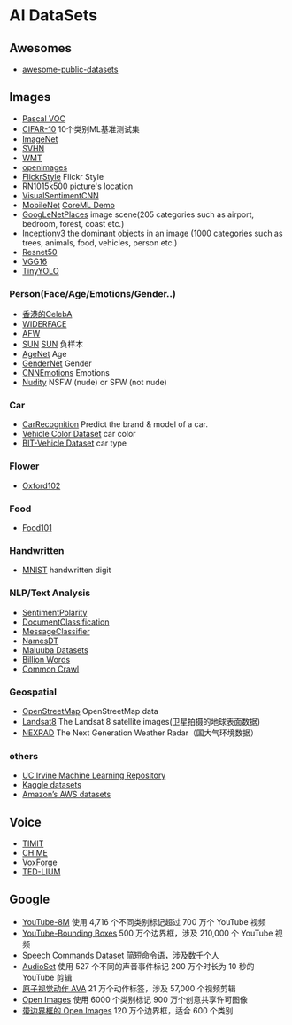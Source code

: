 # AI DataSets

## Awesomes 
- [awesome-public-datasets](https://github.com/awesomedata/awesome-public-datasets)

## Images

- [Pascal VOC](http://host.robots.ox.ac.uk/pascal/VOC/ )
- [CIFAR-10](http://www.cs.toronto.edu/~kriz/cifar.html) 10个类别ML基准测试集
- [ImageNet](http://www.image-net.org)
- [SVHN](http://ufldl.stanford.edu/housenumbers/)
- [WMT ](http://www.statmt.org/wmt16/translation-task.html#download)
- [openimages](https://github.com/openimages/dataset)
- [FlickrStyle](http://sergeykarayev.com/files/1311.3715v3.pdf)  Flickr Style
- [RN1015k500](https://aws.amazon.com/blogs/ai/estimating-the-location-of-images-using-mxnet-and-multimedia-commons-dataset-on-aws-ec2) picture's location
- [VisualSentimentCNN](https://www.sciencedirect.com/science/article/pii/S0262885617300355?via%3Dihub)
- [MobileNet](https://arxiv.org/abs/1704.04861) [CoreML Demo](https://github.com/hollance/MobileNet-CoreML) 
- [GoogLeNetPlaces](http://places.csail.mit.edu/index.html)   image scene(205 categories such as airport, bedroom, forest, coast etc.)  
- [Inceptionv3](https://arxiv.org/abs/1512.00567)  the dominant objects in an image (1000 categories such as trees, animals, food, vehicles, person etc.)
- [Resnet50](https://arxiv.org/abs/1512.03385)
- [VGG16](https://arxiv.org/abs/1409.1556)
- [TinyYOLO](http://machinethink.net/blog/object-detection-with-yolo/)

### Person(Face/Age/Emotions/Gender..)
- [香港的CelebA](http://mmlab.ie.cuhk.edu.hk/projects/CelebA.html)
- [WIDERFACE](http://mmlab.ie.cuhk.edu.hk/projects/WIDERFace/)
- [AFW](http://ibug.doc.ic.ac.uk/resources/facial-point-annotations/)
- [SUN](http://groups.csail.mit.edu/vision/SUN/)  [SUN](http://vision.princeton.edu/projects/2010/SUN/) 负样本
- [AgeNet](http://www.openu.ac.il/home/hassner/projects/cnn_agegender/)  Age
- [GenderNet](https://www.openu.ac.il/home/hassner/projects/cnn_agegender/) Gender
- [CNNEmotions](https://www.openu.ac.il/home/hassner/projects/cnn_emotions/) Emotions
- [Nudity](https://github.com/yahoo/open_nsfw)  NSFW (nude) or SFW (not nude)
 
### Car
- [CarRecognition](http://mmlab.ie.cuhk.edu.hk/datasets/comp_cars/index.html) Predict the brand & model of a car. 
- [Vehicle Color Dataset](http://mclab.eic.hust.edu.cn/~pchen/project.html ) car color
- [BIT-Vehicle Dataset](http://iitlab.bit.edu.cn/mcislab/vehicledb/) car type

### Flower
- [Oxford102](http://jimgoo.com/flower-power/)

### Food
- [Food101](http://visiir.lip6.fr/explore)

### Handwritten
- [MNIST](http://yann.lecun.com/exdb/mnist/)  handwritten digit

### NLP/Text Analysis
- [SentimentPolarity](http://boston.lti.cs.cmu.edu/classes/95-865-K/HW/HW3/)
- [DocumentClassification](https://github.com/toddkramer/DocumentClassifier/)
- [MessageClassifier](http://www.dt.fee.unicamp.br/~tiago/smsspamcollection/)
- [NamesDT](http://nlpforhackers.io)
- [Maluuba Datasets](https://datasets.maluuba.com)
- [Billion Words](http://www.statmt.org/lm-benchmark/)
- [Common Crawl](http://commoncrawl.org/the-data/)

### Geospatial
- [OpenStreetMap](https://wiki.openstreetmap.org/wiki/Planet.osm) OpenStreetMap data
- [Landsat8](https://landsat.usgs.gov/landsat-8) The Landsat 8 satellite images(卫星拍摄的地球表面数据)
- [NEXRAD](https://www.ncdc.noaa.gov/data-access/radar-data/nexrad) The Next Generation Weather Radar（国大气环境数据）

### others
- [UC Irvine Machine Learning Repository](http://archive.ics.uci.edu/ml/index.php)
- [Kaggle datasets](https://www.kaggle.com/datasets)
- [Amazon’s AWS datasets](http://aws.amazon.com/fr/datasets/)

## Voice
- [TIMIT](https://catalog.ldc.upenn.edu/LDC93S1)
- [CHIME](http://spandh.dcs.shef.ac.uk/chime_challenge/data.html)
- [VoxForge](http://www.voxforge.org)
- [TED-LIUM](http://www-lium.univ-lemans.fr/en/content/ted-lium-corpus)

## Google
- [YouTube-8M](https://research.google.com/youtube8m/) 使用 4,716 个不同类别标记超过 700 万个 YouTube 视频
- [YouTube-Bounding Boxes](https://research.googleblog.com/2017/02/advancing-research-on-video.html) 500 万个边界框，涉及 210,000 个 YouTube 视频
- [Speech Commands Dataset](https://research.googleblog.com/2017/08/launching-speech-commands-dataset.html) 简短命令语，涉及数千个人
- [AudioSet](https://research.googleblog.com/2017/03/announcing-audioset-dataset-for-audio.html) 使用 527 个不同的声音事件标记 200 万个时长为 10 秒的 YouTube 剪辑
- [原子视觉动作 AVA](https://research.googleblog.com/2017/10/announcing-ava-finely-labeled-video.html) 21 万个动作标签，涉及 57,000 个视频剪辑
- [Open Images](https://research.googleblog.com/2016/09/introducing-open-images-dataset.html) 使用 6000 个类别标记 900 万个创意共享许可图像
- [带边界框的 Open Images](https://research.googleblog.com/2017/07/an-update-to-open-images-now-with.html) 120 万个边界框，适合 600 个类别
